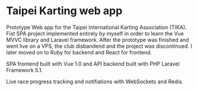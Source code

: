 # Taipei Karting web app

Prototype Web app for the Taipei International Karting Association (TIKA). Fist SPA project implemented entirely by myself in order to learn the Vue MVVC library and Laravel framework.
After the prototype was finished and went live on a VPS, the club disbandend and the project was discontinued. I later moved on to Ruby for backend and React for frontend.

SPA frontend built with Vue 1.0 and API backend built with PHP Laravel Framework 5.1.

Live race progress tracking and notifiations with WebSockets and Redis.
